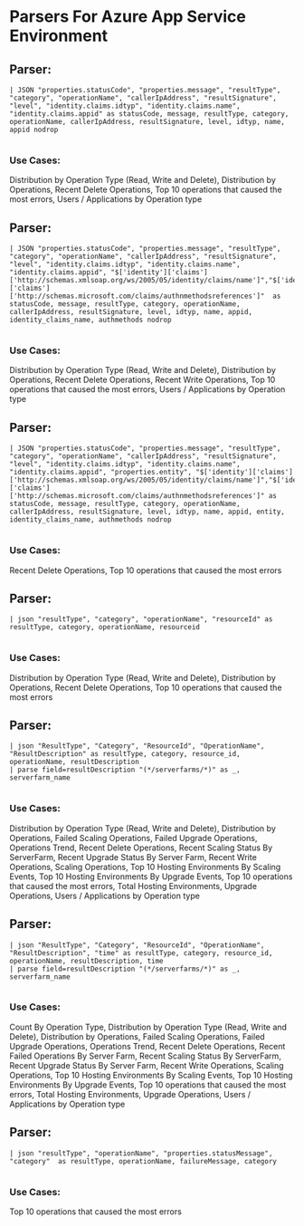 # Parsers For Azure App Service Environment

## Parser:
```
| JSON "properties.statusCode", "properties.message", "resultType", "category", "operationName", "callerIpAddress", "resultSignature", "level", "identity.claims.idtyp", "identity.claims.name", "identity.claims.appid" as statusCode, message, resultType, category, operationName, callerIpAddress, resultSignature, level, idtyp, name, appid nodrop
 
```
### Use Cases:
Distribution  by Operation Type (Read, Write and Delete), Distribution by Operations, Recent Delete Operations, Top 10 operations that caused the most errors, Users / Applications by Operation type



## Parser:
```
| JSON "properties.statusCode", "properties.message", "resultType", "category", "operationName", "callerIpAddress", "resultSignature", "level", "identity.claims.idtyp", "identity.claims.name", "identity.claims.appid", "$['identity']['claims']['http://schemas.xmlsoap.org/ws/2005/05/identity/claims/name']","$['identity']['claims']['http://schemas.microsoft.com/claims/authnmethodsreferences']"  as statusCode, message, resultType, category, operationName, callerIpAddress, resultSignature, level, idtyp, name, appid, identity_claims_name, authmethods nodrop
 
```
### Use Cases:
Distribution  by Operation Type (Read, Write and Delete), Distribution by Operations, Recent Delete Operations, Recent Write Operations, Top 10 operations that caused the most errors, Users / Applications by Operation type



## Parser:
```
| JSON "properties.statusCode", "properties.message", "resultType", "category", "operationName", "callerIpAddress", "resultSignature", "level", "identity.claims.idtyp", "identity.claims.name", "identity.claims.appid", "properties.entity", "$['identity']['claims']['http://schemas.xmlsoap.org/ws/2005/05/identity/claims/name']","$['identity']['claims']['http://schemas.microsoft.com/claims/authnmethodsreferences']" as statusCode, message, resultType, category, operationName, callerIpAddress, resultSignature, level, idtyp, name, appid, entity, identity_claims_name, authmethods nodrop
 
```
### Use Cases:
Recent Delete Operations, Top 10 operations that caused the most errors



## Parser:
```
| json "resultType", "category", "operationName", "resourceId" as resultType, category, operationName, resourceid
 
```
### Use Cases:
Distribution  by Operation Type (Read, Write and Delete), Distribution by Operations, Recent Delete Operations, Top 10 operations that caused the most errors



## Parser:
```
| json "ResultType", "Category", "ResourceId", "OperationName", "ResultDescription" as resultType, category, resource_id, operationName, resultDescription
| parse field=resultDescription "(*/serverfarms/*)" as _, serverfarm_name
 
```
### Use Cases:
Distribution  by Operation Type (Read, Write and Delete), Distribution by Operations, Failed Scaling Operations, Failed Upgrade Operations, Operations Trend, Recent Delete Operations, Recent Scaling Status By ServerFarm, Recent Upgrade Status By Server Farm, Recent Write Operations, Scaling Operations, Top 10 Hosting Environments By Scaling Events, Top 10 Hosting Environments By Upgrade Events, Top 10 operations that caused the most errors, Total Hosting Environments, Upgrade Operations, Users / Applications by Operation type



## Parser:
```
| json "ResultType", "Category", "ResourceId", "OperationName", "ResultDescription", "time" as resultType, category, resource_id, operationName, resultDescription, time
| parse field=resultDescription "(*/serverfarms/*)" as _, serverfarm_name
 
```
### Use Cases:
Count By Operation Type, Distribution  by Operation Type (Read, Write and Delete), Distribution by Operations, Failed Scaling Operations, Failed Upgrade Operations, Operations Trend, Recent Delete Operations, Recent Failed Operations By Server Farm, Recent Scaling Status By ServerFarm, Recent Upgrade Status By Server Farm, Recent Write Operations, Scaling Operations, Top 10 Hosting Environments By Scaling Events, Top 10 Hosting Environments By Upgrade Events, Top 10 operations that caused the most errors, Total Hosting Environments, Upgrade Operations, Users / Applications by Operation type



## Parser:
```
| json "resultType", "operationName", "properties.statusMessage", "category"  as resultType, operationName, failureMessage, category
 
```
### Use Cases:
Top 10 operations that caused the most errors


